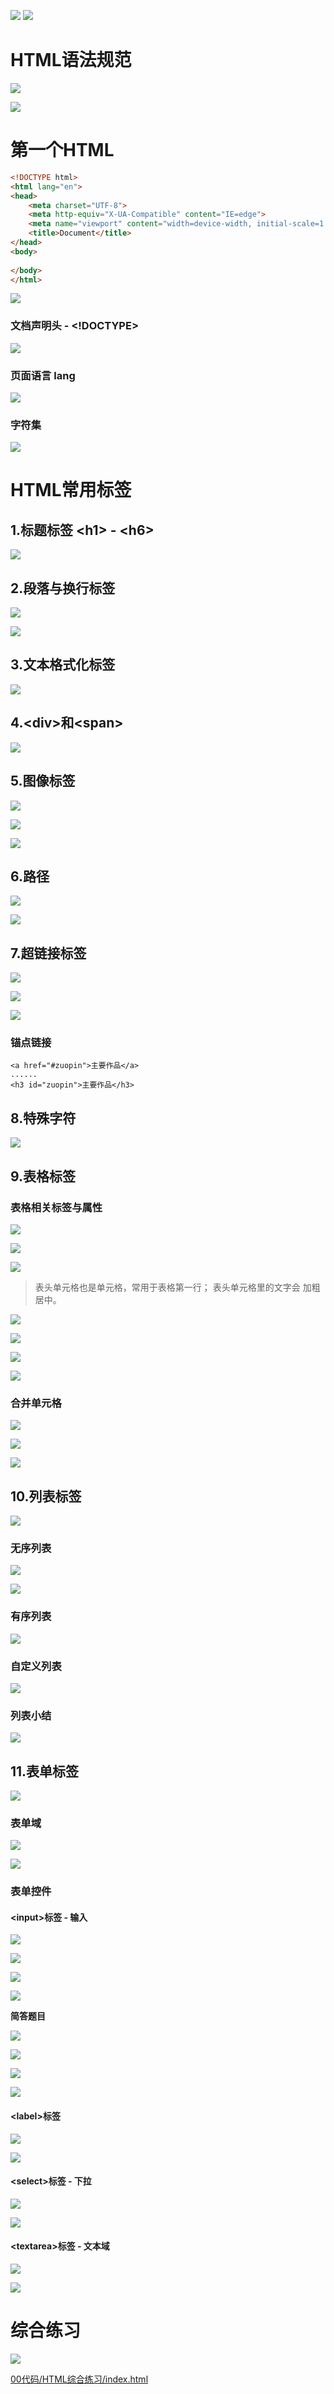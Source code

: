 ![](media_002/001_1.png)
![](media_002/001_2.png)

# HTML语法规范

![](media_002/002.png)

![](media_002/003.png)


# 第一个HTML

```html
<!DOCTYPE html>
<html lang="en">
<head>
    <meta charset="UTF-8">
    <meta http-equiv="X-UA-Compatible" content="IE=edge">
    <meta name="viewport" content="width=device-width, initial-scale=1.0">
    <title>Document</title>
</head>
<body>
    
</body>
</html>
```

![](media_002/004.png)

### 文档声明头 - \<!DOCTYPE>

![](media_002/005.png)

### 页面语言 lang

![](media_002/006.png)

### 字符集

![](media_002/007.png)

# HTML常用标签

## 1.标题标签 \<h1> - \<h6>

![](media_002/008.png)

## 2.段落与换行标签

![](media_002/009.png)

![](media_002/010.png)

## 3.文本格式化标签

![](media_002/011.png)


## 4.\<div>和\<span>

![](media_002/012.png)

## 5.图像标签

![](media_002/013.png)

![](media_002/014.png)

![](media_002/015.png)

## 6.路径

![](media_002/016.png)

![](media_002/017.png)

## 7.超链接标签

![](media_002/018.png)

![](media_002/019.png)

![](media_002/020.png)

### 锚点链接
```
<a href="#zuopin">主要作品</a>
......
<h3 id="zuopin">主要作品</h3>
```

## 8.特殊字符

![](media_002/021.png)


## 9.表格标签

### 表格相关标签与属性

![](media_002/022.png)

![](media_002/023.png)

![](media_002/024.png)


> 表头单元格也是单元格，常用于表格第一行；
> 表头单元格里的文字会 加粗 居中。

![](media_002/025.png)

![](media_002/026.png)

![](media_002/027.png)

![](media_002/028.png)

### 合并单元格

![](media_002/029.png)

![](media_002/030.png)

![](media_002/031.png)


## 10.列表标签

![](media_002/032.png)

### 无序列表

![](media_002/033.png)

![](media_002/034.png)


### 有序列表

![](media_002/035.png)

### 自定义列表

![](media_002/036.png)

### 列表小结

![](media_002/037.png)


## 11.表单标签

![](media_002/038.png)

### 表单域

![](media_002/039.png)

![](media_002/040.png)

### 表单控件

#### \<input>标签 - 输入

![](media_002/041.png)

![](media_002/042.png)

![](media_002/043.png)

![](media_002/044.png)

**简答题目**

![](media_002/045.png)

![](media_002/046.png)

![](media_002/047.png)

![](media_002/048.png)

#### \<label>标签

![](media_002/049.png)

![](media_002/050.png)

#### \<select>标签 - 下拉

![](media_002/051.png)

![](media_002/052.png)

#### \<textarea>标签 - 文本域

![](media_002/053.png)

![](media_002/054.png)


# 综合练习

![](media_002/055.png)

[00代码/HTML综合练习/index.html](00代码/HTML综合练习/index.html)
